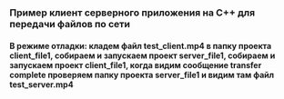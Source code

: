 ### Пример клиент серверного приложения на C++ для передачи файлов по сети

#### В режиме отладки: кладем файл test_client.mp4 в папку проекта client_file1, собираем и запускаем проект server_file1, собираем и запускаем проект client_file1, когда видим сообщение transfer complete проверяем папку проекта server_file1 и видим там файл test_server.mp4
